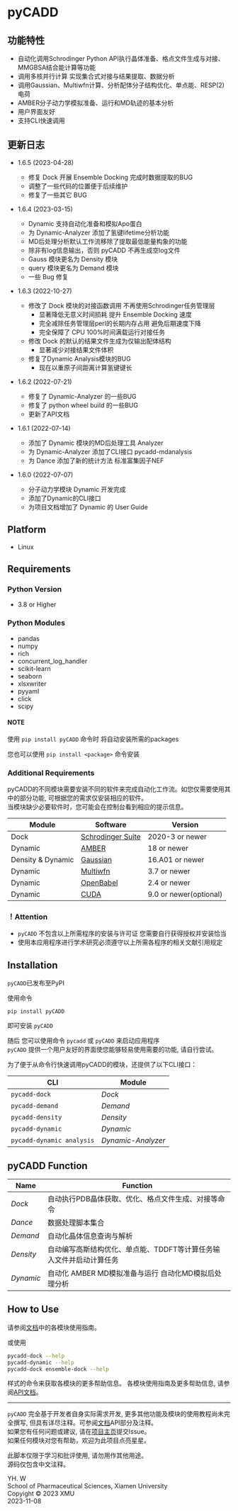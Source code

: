 pyCADD
==========

## 功能特性

* 自动化调用Schrodinger Python API执行晶体准备、格点文件生成与对接、MMGBSA结合能计算等功能
* 调用多核并行计算 实现集合式对接与结果提取、数据分析
* 调用Gaussian、Multiwfn计算、分析配体分子结构优化、单点能、RESP(2)电荷
* AMBER分子动力学模拟准备、运行和MD轨迹的基本分析
* 用户界面友好
* 支持CLI快速调用

## 更新日志
* 1.6.5 (2023-04-28)
  * 修复 Dock 开展 Ensemble Docking 完成时数据提取的BUG
  * 调整了一些代码的位置便于后续维护
  * 修复了一些其它 BUG
  
* 1.6.4 (2023-03-15)
  * Dynamic 支持自动化准备和模拟Apo蛋白
  * 为 Dynamic-Analyzer 添加了氢键lifetime分析功能
  * MD后处理分析默认工作流移除了提取最低能量构象的功能
  * 除非有log信息输出，否则 pyCADD 不再生成空log文件
  * Gauss 模块更名为 Density 模块
  * query 模块更名为 Demand 模块
  * 一些 Bug 修复
  
* 1.6.3 (2022-10-27)
  * 修改了 Dock 模块的对接函数调用 不再使用Schrodinger任务管理层
    * 显著降低无意义时间损耗 提升 Ensemble Docking 速度
    * 完全减除任务管理层perl的长期内存占用 避免后期速度下降
    * 完全保障了 CPU 100%时间满载运行对接任务
  * 修改 Dock 的默认的结果文件生成为仅输出配体结构 
    * 显著减少对接结果文件体积
  * 修复了Dynamic Analysis模块的BUG
    * 现在以重原子间距离计算氢键键长
  
* 1.6.2 (2022-07-21)
  * 修复了 Dynamic-Analyzer 的一些BUG
  * 修复了 python wheel build 的一些BUG
  * 更新了API文档

* 1.6.1 (2022-07-14)
  * 添加了 Dynamic 模块的MD后处理工具 Analyzer
  * 为 Dynamic-Analyzer 添加了CLI接口 pycadd-mdanalysis
  * 为 Dance 添加了新的统计方法 标准富集因子NEF
  
* 1.6.0 (2022-07-07)
  * 分子动力学模块 Dynamic 开发完成
  * 添加了Dynamic的CLI接口
  * 为项目文档增加了 Dynamic 的 User Guide

## Platform  

* Linux  

## Requirements 

### Python Version  

* 3.8 or Higher  

### Python Modules  

* pandas
* numpy
* rich
* concurrent_log_handler
* scikit-learn
* seaborn
* xlsxwriter  
* pyyaml
* click
* scipy

#### NOTE

使用 `pip install pyCADD` 命令时 将自动安装所需的packages

您也可以使用 `pip install <package>` 命令安装

### Additional Requirements

pyCADD的不同模块需要安装不同的软件来完成自动化工作流。如您仅需要使用其中的部分功能, 可根据您的需求仅安装相应的软件。  
当模块缺少必要软件时，您可能会在控制台看到相应的提示信息。

| Module   |  Software   | Version |
| -----------------  | -------- | -------- |
| Dock     | [Schrodinger Suite](https://www.schrodinger.com/) | 2020-3 or newer |
| Dynamic  | [AMBER](http://ambermd.org/) | 18 or newer |
| Density & Dynamic | [Gaussian](http://gaussian.com/) | 16.A01 or newer |
| Dynamic | [Multiwfn](http://sobereva.com/multiwfn/) |3.7 or newer |
| Dynamic | [OpenBabel](https://openbabel.org/)  | 2.4 or newer |
| Dynamic | [CUDA](https://developer.nvidia.com/cuda-zone) | 9.0 or newer(optional) |

### ！Attention
* `pyCADD` 不包含以上所需程序的安装与许可证 您需要自行获得授权并安装恰当
* 使用本应用程序进行学术研究必须遵守以上所需各程序的相关文献引用规定

## Installation

`pyCADD`已发布至PyPI

使用命令

    pip install pyCADD

即可安装 `pyCADD`  

随后 您可以使用命令 `pycadd` 或 `pyCADD` 来启动应用程序  
`pyCADD` 提供一个用户友好的界面使您能够轻易使用需要的功能, 请自行尝试。

为了便于从命令行快速调用pyCADD的模块，还提供了以下CLI接口：

| CLI | Module |
| ---- | ------ |
| `pycadd-dock` | *Dock* |
| `pycadd-demand` | *Demand* |
| `pycadd-density` | *Density* |
| `pycadd-dynamic` | *Dynamic* |
| `pycadd-dynamic analysis` | *Dynamic-Analyzer* |

## pyCADD Function

|        Name        | Function |
| -----------------  | -------- |
|*Dock* | 自动执行PDB晶体获取、优化、格点文件生成、对接等命令 |
|*Dance*    | 数据处理脚本集合 |  
|*Demand* | 自动化晶体信息查询与解析 |
|*Density* | 自动编写高斯结构优化、单点能、TDDFT等计算任务输入文件并启动计算任务 |
|*Dynamic* | 自动化 AMBER MD模拟准备与运行 自动化MD模拟后处理分析 |

## How to Use
请参阅[文档](https://cybercatq.github.io/pyCADD)中的各模块使用指南。

或使用
```bash
pycadd-dock --help
pycadd-dynamic --help
pycadd-dock ensemble-dock --help
```
样式的命令来获取各模块的更多帮助信息。
各模块使用指南及更多帮助信息, 请参阅[API文档](https://cybercatq.github.io/pyCADD)。

* * *
`pyCADD` 完全基于开发者自身实际需求开发, 更多其他功能及模块的使用教程尚未完全撰写, 但具有详尽注释。可参阅[文档](https://cybercatq.github.io/pyCADD)API部分及注释。  
如果您有任何问题或建议, 请在[项目主页](https://github.com/CyberCatQ/pyCADD)提交Issue。  
如果任何模块对您有帮助，欢迎为此项目点亮星星。

此脚本仅限于学习和批评使用, 请勿用作其他用途。  
源码仅包含中文注释。

YH. W  
School of Pharmaceutical Sciences, Xiamen University  
Copyight © 2023 XMU   
2023-11-08
